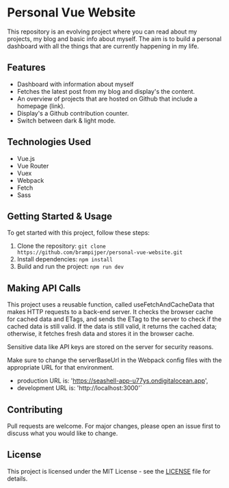 
# Personal Vue Website

This repository is an evolving project where you can read about my projects, my blog and basic info about myself.
The aim is to build a personal dashboard with all the things that are currently happening in my life.

## Features

- Dashboard with information about myself
- Fetches the latest post from my blog and display's the content.
- An overview of projects that are hosted on Github that include a homepage (link).
- Display's a Github contribution counter. 
- Switch between dark & light mode. 

## Technologies Used

- Vue.js
- Vue Router
- Vuex
- Webpack
- Fetch
- Sass

## Getting Started & Usage

To get started with this project, follow these steps:

1. Clone the repository: `git clone https://github.com/brampijper/personal-vue-website.git`
2. Install dependencies: `npm install`
3. Build and run the project: `npm run dev`

## Making API Calls
This project uses a reusable function, called useFetchAndCacheData that makes HTTP requests to a back-end server. It checks the browser cache for cached data and ETags, and sends the ETag to the server to check if the cached data is still valid. If the data is still valid, it returns the cached data; otherwise, it fetches fresh data and stores it in the browser cache. 

Sensitive data like API keys are stored on the server for security reasons.

Make sure to change the serverBaseUrl in the Webpack config files with the appropriate URL for that environment.
- production URL is: 'https://seashell-app-u77ys.ondigitalocean.app', 
- development URL is: 'http://localhost:3000'`

## Contributing

Pull requests are welcome. For major changes, please open an issue first to discuss what you would like to change.


## License

This project is licensed under the MIT License - see the [LICENSE](LICENSE) file for details.
